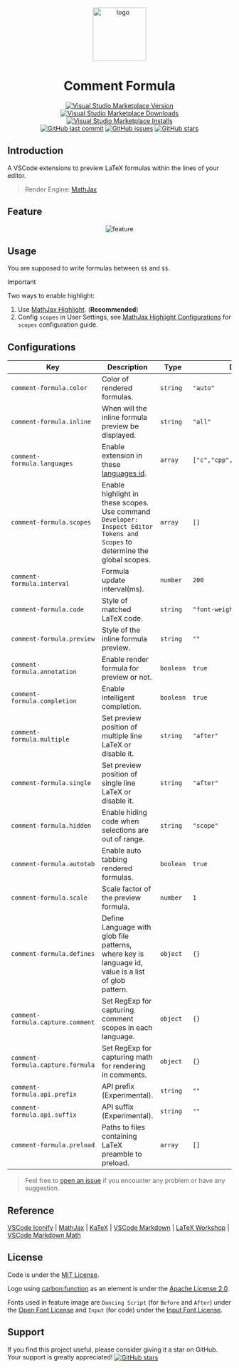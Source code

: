 <br>

<p align="center">
<img src="https://github.com/howcasperwhat/comment-formula/blob/main/assets/logo.png?raw=true" width="120" alt="logo" />
</p>

<h1 align="center">Comment Formula</h1>

<p align="center">
<a href="https://marketplace.visualstudio.com/items?itemName=howcasperwhat.comment-formula" target="__blank"><img src="https://img.shields.io/visual-studio-marketplace/v/howcasperwhat.comment-formula.svg?color=blue&amp;label=VS%20Code%20Marketplace&logo=visual-studio-code" alt="Visual Studio Marketplace Version" /></a>
<a href="https://marketplace.visualstudio.com/items?itemName=howcasperwhat.comment-formula" target="__blank"><img src="https://img.shields.io/visual-studio-marketplace/d/howcasperwhat.comment-formula.svg?color=BD976A" alt="Visual Studio Marketplace Downloads" /></a>
<a href="https://marketplace.visualstudio.com/items?itemName=howcasperwhat.comment-formula" target="__blank"><img src="https://img.shields.io/visual-studio-marketplace/i/howcasperwhat.comment-formula.svg?color=63ba83" alt="Visual Studio Marketplace Installs" /></a>
<br/>
<a href="https://github.com/howcasperwhat/comment-formula" target="__blank"><img src="https://img.shields.io/github/last-commit/howcasperwhat/comment-formula.svg?color=c977be" alt="GitHub last commit" /></a>
<a href="https://github.com/howcasperwhat/comment-formula/issues" target="__blank"><img src="https://img.shields.io/github/issues/howcasperwhat/comment-formula.svg?color=a38eed" alt="GitHub issues" /></a>
<a href="https://github.com/howcasperwhat/comment-formula" target="__blank"><img alt="GitHub stars" src="https://img.shields.io/github/stars/howcasperwhat/comment-formula?style=social"></a>
</p>

## Introduction

A VSCode extensions to preview LaTeX formulas within the lines of your editor.

> Render Engine: [MathJax](https://www.mathjax.org/)

## Feature

<p align="center">
<img src="https://github.com/howcasperwhat/comment-formula/blob/main/assets/feature.png?raw=true" alt="feature" />
</p>

## Usage

You are supposed to write formulas between `$$` and `$$`.

> [!IMPORTANT]
> Two ways to enable highlight:
> 1. Use [MathJax Highlight](https://marketplace.visualstudio.com/items?itemName=howcasperwhat.mathjax-highlight). (**Recommended**)
> 2. Config `scopes` in User Settings, see [MathJax Highlight Configurations](https://github.com/howcasperwhat/mathjax-highlight?tab=readme-ov-file#configurations) for `scopes` configuration guide.

## Configurations

<!-- configs -->

| Key                               | Description                                                                                                                 | Type      | Default                       |
| --------------------------------- | --------------------------------------------------------------------------------------------------------------------------- | --------- | ----------------------------- |
| `comment-formula.color`           | Color of rendered formulas.                                                                                                 | `string`  | `"auto"`                      |
| `comment-formula.inline`          | When will the inline formula preview be displayed.                                                                          | `string`  | `"all"`                       |
| `comment-formula.languages`       | Enable extension in these [languages id](https://code.visualstudio.com/docs/languages/identifiers).                         | `array`   | `["c","cpp","java","python"]` |
| `comment-formula.scopes`          | Enable highlight in these scopes. Use command `Developer: Inspect Editor Tokens and Scopes` to determine the global scopes. | `array`   | `[]`                          |
| `comment-formula.interval`        | Formula update interval(ms).                                                                                                | `number`  | `200`                         |
| `comment-formula.code`            | Style of matched LaTeX code.                                                                                                | `string`  | `"font-weight: bold;"`        |
| `comment-formula.preview`         | Style of the inline formula preview.                                                                                        | `string`  | `""`                          |
| `comment-formula.annotation`      | Enable render formula for preview or not.                                                                                   | `boolean` | `true`                        |
| `comment-formula.completion`      | Enable intelligent completion.                                                                                              | `boolean` | `true`                        |
| `comment-formula.multiple`        | Set preview position of multiple line LaTeX or disable it.                                                                  | `string`  | `"after"`                     |
| `comment-formula.single`          | Set preview position of single line LaTeX or disable it.                                                                    | `string`  | `"after"`                     |
| `comment-formula.hidden`          | Enable hiding code when selections are out of range.                                                                        | `string`  | `"scope"`                     |
| `comment-formula.autotab`         | Enable auto tabbing rendered formulas.                                                                                      | `boolean` | `true`                        |
| `comment-formula.scale`           | Scale factor of the preview formula.                                                                                        | `number`  | `1`                           |
| `comment-formula.defines`         | Define Language with glob file patterns, where key is language id, value is a list of glob pattern.                         | `object`  | `{}`                          |
| `comment-formula.capture.comment` | Set RegExp for capturing comment scopes in each language.                                                                   | `object`  | `{}`                          |
| `comment-formula.capture.formula` | Set RegExp for capturing math for rendering in comments.                                                                    | `object`  | `{}`                          |
| `comment-formula.api.prefix`      | API prefix (Experimental).                                                                                                  | `string`  | `""`                          |
| `comment-formula.api.suffix`      | API suffix (Experimental).                                                                                                  | `string`  | `""`                          |
| `comment-formula.preload`         | Paths to files containing LaTeX preamble to preload.                                                                        | `array`   | `[]`                          |

<!-- configs -->

> Feel free to [open an issue](https://github.com/howcasperwhat/comment-formula/issues/new) if you encounter any problem or have any suggestion.

## Reference

[VSCode Iconify](https://github.com/howcasperwhat/comment-formula) | [MathJax](https://www.mathjax.org/) | [KaTeX](https://katex.org/) | [VSCode Markdown](https://github.com/yzhang-gh/vscode-markdown) | [LaTeX Workshop](https://github.com/James-Yu/LaTeX-Workshop) | [VSCode Markdown Math](https://github.com/microsoft/vscode/tree/main/extensions/markdown-math)

## License

Code is under the [MIT License](https://github.com/howcasperwhat/comment-formula/blob/main/LICENSE).

Logo using [carbon:function](https://github.com/carbon-design-system/carbon) as an element is under the [Apache License 2.0](https://github.com/carbon-design-system/carbon/blob/main/LICENSE).

Fonts used in feature image are `Dancing Script` (for `Before` and `After`) under the [Open Font License](https://openfontlicense.org/open-font-license-official-text/) and `Input` (for code) under the [Input Font License](https://input.djr.com/license/).

## Support

If you find this project useful, please consider giving it a star on GitHub. Your support is greatly appreciated! <a href="https://github.com/howcasperwhat/comment-formula" target="__blank"><img alt="GitHub stars" src="https://img.shields.io/badge/Github-🌟-688D78?logo=github" align="center"></a>
